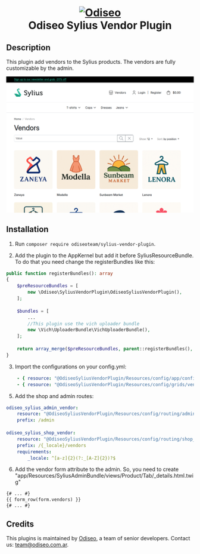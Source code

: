 <h1 align="center">
    <a href="https://odiseo.com.ar/" target="_blank" title="Odiseo">
        <img src="https://github.com/odiseoteam/SyliusVendorPlugin/blob/master/logo_odiseo.png" alt="Odiseo" width="200px" />
    </a>
    <br />
    Odiseo Sylius Vendor Plugin
</h1>

## Description

This plugin add vendors to the Sylius products. The vendors are fully customizable by the admin.

<img src="https://github.com/odiseoteam/SyliusVendorPlugin/blob/master/screenshot_1.png" alt="Vendors admin">

## Installation

1. Run `composer require odiseoteam/sylius-vendor-plugin`.

2. Add the plugin to the AppKernel but add it before SyliusResourceBundle. To do that you need change the registerBundles like this:

```php
public function registerBundles(): array
{
    $preResourceBundles = [
        new \Odiseo\SyliusVendorPlugin\OdiseoSyliusVendorPlugin(),
    ];

    $bundles = [
        ...
        //This plugin use the vich uploader bundle
        new \Vich\UploaderBundle\VichUploaderBundle(),
    ];

    return array_merge($preResourceBundles, parent::registerBundles(), $bundles);
}
```
 
3. Import the configurations on your config.yml:
 
```yml
    - { resource: "@OdiseoSyliusVendorPlugin/Resources/config/app/config.yml" }
    - { resource: "@OdiseoSyliusVendorPlugin/Resources/config/grids/vendor.yml" }
```

5. Add the shop and admin routes:

```yml
odiseo_sylius_admin_vendor:
    resource: "@OdiseoSyliusVendorPlugin/Resources/config/routing/admin_vendor.yml"
    prefix: /admin

odiseo_sylius_shop_vendor:
    resource: "@OdiseoSyliusVendorPlugin/Resources/config/routing/shop_vendor.yml"
    prefix: /{_locale}/vendors
    requirements:
        _locale: ^[a-z]{2}(?:_[A-Z]{2})?$
```

6. Add the vendor form attribute to the admin. So, you need to create "app/Resources/SyliusAdminBundle/views/Product/Tab/_details.html.twig"

```twig
{# ... #}
{{ form_row(form.vendors) }}
{# ... #}
```

## Credits

This plugins is maintained by <a href="https://odiseo.com.ar">Odiseo</a>, a team of senior developers. Contact us: <a href="mailto:team@odiseo.com.ar">team@odiseo.com.ar</a>.
